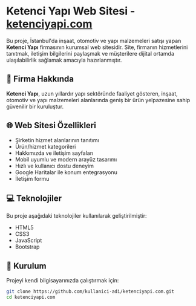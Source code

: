 # Ketenci Yapı Web Sitesi - [ketenciyapi.com](https://ketenciyapi.com)

Bu proje, İstanbul'da inşaat, otomotiv ve yapı malzemeleri satışı yapan **Ketenci Yapı** firmasının kurumsal web sitesidir. Site, firmanın hizmetlerini tanıtmak, iletişim bilgilerini paylaşmak ve müşterilere dijital ortamda ulaşılabilirlik sağlamak amacıyla hazırlanmıştır.

## 🚧 Firma Hakkında

**Ketenci Yapı**, uzun yıllardır yapı sektöründe faaliyet gösteren, inşaat, otomotiv ve yapı malzemeleri alanlarında geniş bir ürün yelpazesine sahip güvenilir bir kuruluştur.

## 🌐 Web Sitesi Özellikleri

- Şirketin hizmet alanlarının tanıtımı
- Ürün/hizmet kategorileri
- Hakkımızda ve iletişim sayfaları
- Mobil uyumlu ve modern arayüz tasarımı
- Hızlı ve kullanıcı dostu deneyim
- Google Haritalar ile konum entegrasyonu
- İletişim formu

## 💻 Teknolojiler

Bu proje aşağıdaki teknolojiler kullanılarak geliştirilmiştir:

- HTML5
- CSS3
- JavaScript
- Bootstrap 

## 🔧 Kurulum

Projeyi kendi bilgisayarınızda çalıştırmak için:

```bash
git clone https://github.com/kullanici-adi/ketenciyapi.com.git
cd ketenciyapi.com
